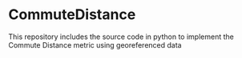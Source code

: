 # CommuteDistance
This repository includes the source code in python to implement the Commute Distance metric using georeferenced data 
